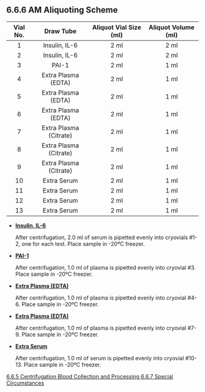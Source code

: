 ## 6.6.6 AM Aliquoting Scheme

| Vial No. | Draw Tube              | Aliquot Vial Size (ml) | Aliquot Volume (ml) |
|:--------:|:----------------------:|:----------------------:|:-------------------:|
| 1        | Insulin, IL-6          | 2 ml                   | 2 ml                |
| 2        | Insulin, IL-6          | 2 ml                   | 2 ml                |
| 3        | PAI-1                  | 2 ml                   | 1 ml                |
| 4        | Extra Plasma (EDTA)    | 2 ml                   | 1 ml                |
| 5        | Extra Plasma (EDTA)    | 2 ml                   | 1 ml                |
| 6        | Extra Plasma (EDTA)    | 2 ml                   | 1 ml                |
| 7        | Extra Plasma (Citrate) | 2 ml                   | 1 ml                |
| 8        | Extra Plasma (Citrate) | 2 ml                   | 1 ml                |
| 9        | Extra Plasma (Citrate) | 2 ml                   | 1 ml                |
| 10       | Extra Serum            | 2 ml                   | 1 ml                |
| 11       | Extra Serum            | 2 ml                   | 1 ml                |
| 12       | Extra Serum            | 2 ml                   | 1 ml                |
| 13       | Extra Serum            | 2 ml                   | 1 ml                |


* **<u>Insulin, IL-6</u>**

  After centrifugation, 2.0 ml of serum is pipetted evenly into cryovials #1-2, one for each test.  Place sample in -20ºC freezer.

* **<u>PAI-1</u>**

  After centrifugation, 1.0 ml of plasma is pipetted evenly into cryovial #3. Place sample in -20ºC freezer.

* **<u>Extra Plasma (EDTA)</u>**

  After centrifugation, 1.0 ml of plasma is pipetted evenly into cryovial #4-6. Place sample in -20ºC freezer.

* **<u>Extra Plasma (EDTA)</u>**

  After centrifugation, 1.0 ml of plasma is pipetted evenly into cryovial #7-9. Place sample in -20ºC freezer.

* **<u>Extra Serum</u>**

  After centrifugation, 1.0 ml of serum is pipetted evenly into cryovial #10-13. Place sample in -20ºC freezer.


<div class="center">
<div class="btn-group">
  <a href=":pages_path:/manuals/blood-collection-processing/6-06-05-centrifugation.md" class="btn btn-default">
    <span class="glyphicon glyphicon-chevron-left"></span>
    6.6.5 Centrifugation
  </a>

  <a href=":pages_path:/manuals/blood-collection-processing" class="btn btn-default">
    <span class="glyphicon glyphicon-chevron-up"></span>
    Blood Collection and Processing
  </a>

  <a href=":pages_path:/manuals/blood-collection-processing/6-06-07-special-circumstances.md" class="btn btn-success">
    6.6.7 Special Circumstances
    <span class="glyphicon glyphicon-chevron-right"></span>
  </a>
</div>
</div>

